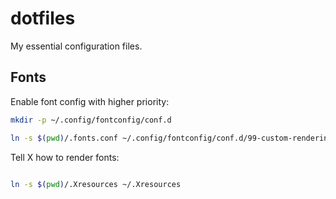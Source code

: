 # dotfiles

My essential configuration files.

## Fonts

Enable font config with higher priority:

```sh
mkdir -p ~/.config/fontconfig/conf.d

ln -s $(pwd)/.fonts.conf ~/.config/fontconfig/conf.d/99-custom-rendering.conf

```

Tell X how to render fonts:

```sh

ln -s $(pwd)/.Xresources ~/.Xresources

```
